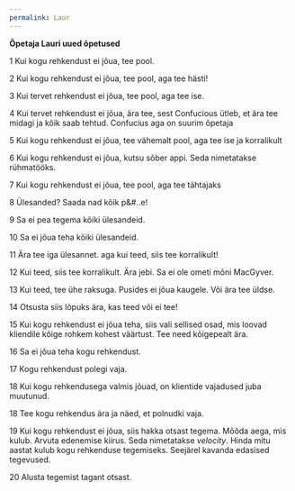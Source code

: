 ```yaml
---
permalink: Laur
---
```


__Õpetaja Lauri uued õpetused__

1 Kui kogu rehkendust ei jõua, tee pool.

2 Kui kogu rehkendust ei jõua, tee pool, aga tee hästi!

3 Kui tervet rehkendust ei jõua, tee pool, aga tee ise.

4 Kui tervet rehkendust ei jõua, ära tee, sest Confucious ütleb, et ära tee midagi ja kõik saab tehtud. Confucius aga on suurim õpetaja

5 Kui kogu rehkendust ei jõua, tee vähemalt pool, aga tee ise ja korralikult

6 Kui kogu rehkendust ei jõua, kutsu sõber appi. Seda nimetatakse rühmatööks. 

7 Kui kogu rehkendust ei jõua, tee pool, aga tee tähtajaks

8 Ülesanded? Saada nad kõik p&#..e!

9 Sa ei pea tegema kõiki ülesandeid.

10 Sa ei jõua teha kõiki ülesandeid.

11 Ära tee iga ülesannet. aga kui teed, siis tee korralikult!

12 Kui teed, siis tee korralikult. Ära jebi. Sa ei ole ometi mõni MacGyver.

13 Kui teed, tee ühe raksuga. Pusides ei jõua kaugele. Või ära tee üldse.

14 Otsusta siis lõpuks ära, kas teed või ei tee!

15 Kui kogu rehkendust ei jõua teha, siis vali sellised osad, mis loovad kliendile kõige rohkem kohest väärtust. Tee need kõigepealt ära.

16 Sa ei jõua teha kogu rehkendust.

17 Kogu rehkendust polegi vaja.

18 Kui kogu rehkendusega valmis jõuad, on klientide vajadused juba muutunud.

18 Tee kogu rehkendus ära ja näed, et polnudki vaja.

19 Kui kogu rehkendust ei jõua, siis hakka otsast tegema. Mõõda aega, mis kulub. Arvuta edenemise kiirus. Seda nimetatakse _velocity_. Hinda mitu aastat kulub kogu rehkenduse tegemiseks. Seejärel kavanda edasised tegevused.

20 Alusta tegemist tagant otsast.




